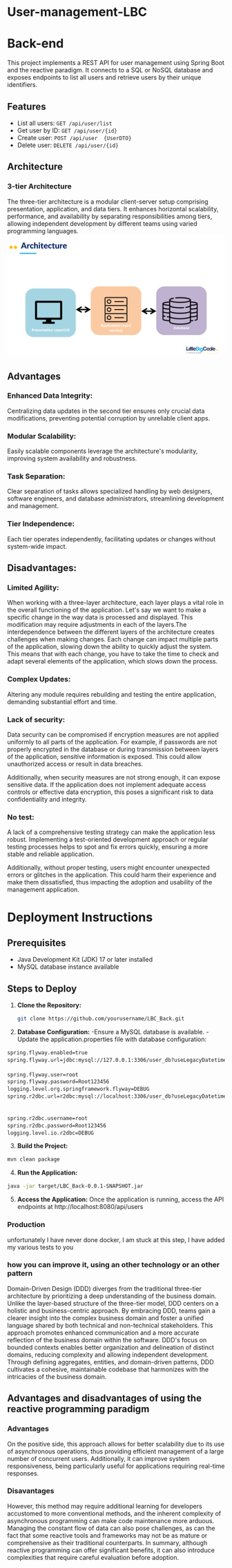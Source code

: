 # User-management-LBC

# Back-end
This project implements a REST API for user management using Spring Boot and the reactive paradigm. It connects to a SQL or NoSQL database and exposes endpoints to list all users and retrieve users by their unique identifiers.

## Features

- List all users: `GET /api/user/list`
- Get user by ID: `GET /api/user/{id}`
- Create user:  `POST /api/user  {UserDTO}`
- Delete user: `DELETE /api/user/{id}`
## Architecture
### 3-tier Architecture

The three-tier architecture is a modular client-server setup comprising presentation, application, and data tiers. It enhances horizontal scalability, performance, and availability by separating responsibilities among tiers, allowing independent development by different teams using varied programming languages.
![Screenshot](Architecture.png)

## Advantages
### Enhanced Data Integrity: 
Centralizing data updates in the second tier ensures only crucial data modifications, preventing potential corruption by unreliable client apps.

### Modular Scalability:
Easily scalable components leverage the architecture's modularity, improving system availability and robustness.


### Task Separation: 
Clear separation of tasks allows specialized handling by web designers, software engineers, and database administrators, streamlining development and management.


### Tier Independence: 
Each tier operates independently, facilitating updates or changes without system-wide impact.

## Disadvantages:
### Limited Agility: 
When working with a three-layer architecture, each layer plays a vital role in the overall functioning of the application. Let's say we want to make a specific change in the way data is processed and displayed. This modification may require adjustments in each of the layers.The interdependence between the different layers of the architecture creates challenges when making changes. Each change can impact multiple parts of the application, slowing down the ability to quickly adjust the system. This means that with each change, you have to take the time to check and adapt several elements of the application, which slows down the process.
### Complex Updates:
Altering any module requires rebuilding and testing the entire application, demanding substantial effort and time.
### Lack of security:
Data security can be compromised if encryption measures are not applied uniformly to all parts of the application. For example, if passwords are not properly encrypted in the database or during transmission between layers of the application, sensitive information is exposed. This could allow unauthorized access or result in data breaches.

Additionally, when security measures are not strong enough, it can expose sensitive data. If the application does not implement adequate access controls or effective data encryption, this poses a significant risk to data confidentiality and integrity.
### No test:
A lack of a comprehensive testing strategy can make the application less robust. Implementing a test-oriented development approach or regular testing processes helps to spot and fix errors quickly, ensuring a more stable and reliable application.

Additionally, without proper testing, users might encounter unexpected errors or glitches in the application. This could harm their experience and make them dissatisfied, thus impacting the adoption and usability of the management application.
# Deployment Instructions

## Prerequisites

- Java Development Kit (JDK) 17 or later installed
- MySQL database instance available

## Steps to Deploy

1. **Clone the Repository:**
   ```bash
   git clone https://github.com/yourusername/LBC_Back.git
2. **Database Configuration:**
-Ensure a MySQL database is available.
-Update the application.properties file  with database configuration:
 ```bash
spring.flyway.enabled=true
spring.flyway.url=jdbc:mysql://127.0.0.1:3306/user_db?useLegacyDatetimeCode=false&serverTimezone=Europe/Paris

spring.flyway.user=root
spring.flyway.password=Root123456
logging.level.org.springframework.flyway=DEBUG
spring.r2dbc.url=r2dbc:mysql://localhost:3306/user_db?useLegacyDatetimeCode=false&serverTimezone=Europe/Paris


spring.r2dbc.username=root
spring.r2dbc.password=Root123456
logging.level.io.r2dbc=DEBUG
````
3. **Build the Project:**
```bash
mvn clean package
````
4. **Run the Application:**

```bash
java -jar target/LBC_Back-0.0.1-SNAPSHOT.jar
````

5. **Access the Application:**
Once the application is running, access the API endpoints at http://localhost:8080/api/users


### Production
unfortunately I have never done docker, I am stuck at this step, I have added my various tests to you

### how you can improve it, using an other technology or an other pattern
Domain-Driven Design (DDD) diverges from the traditional three-tier architecture by prioritizing a deep understanding of the business domain. Unlike the layer-based structure of the three-tier model, DDD centers on a holistic and business-centric approach. By embracing DDD, teams gain a clearer insight into the complex business domain and foster a unified language shared by both technical and non-technical stakeholders. This approach promotes enhanced communication and a more accurate reflection of the business domain within the software. DDD's focus on bounded contexts enables better organization and delineation of distinct domains, reducing complexity and allowing independent development. Through defining aggregates, entities, and domain-driven patterns, DDD cultivates a cohesive, maintainable codebase that harmonizes with the intricacies of the business domain.

## Advantages and disadvantages of using the reactive programming paradigm
### Advantages
On the positive side, this approach allows for better scalability due to its use of asynchronous operations, thus providing efficient management of a large number of concurrent users. Additionally, it can improve system responsiveness, being particularly useful for applications requiring real-time responses.
### Disavantages 
However, this method may require additional learning for developers accustomed to more conventional methods, and the inherent complexity of asynchronous programming can make code maintenance more arduous. Managing the constant flow of data can also pose challenges, as can the fact that some reactive tools and frameworks may not be as mature or comprehensive as their traditional counterparts. In summary, although reactive programming can offer significant benefits, it can also introduce complexities that require careful evaluation before adoption.
